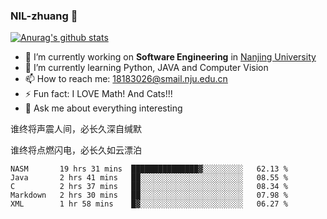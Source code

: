 ### NIL-zhuang 👋

<!--
**NIL-zhuang/NIL-zhuang** is a ✨ _special_ ✨ repository because its `README.md` (this file) appears on your GitHub profile.

Here are some ideas to get you started:

- 🔭 I’m currently working on ...
- 🌱 I’m currently learning ...
- 👯 I’m looking to collaborate on ...
- 🤔 I’m looking for help with ...
- 💬 Ask me about ...
- 📫 How to reach me: ...
- 😄 Pronouns: ...
- ⚡ Fun fact: ...
-->

[![Anurag's github stats](https://github-readme-stats.vercel.app/api?username=NIL-zhuang)](https://github.com/anuraghazra/github-readme-stats)

- 🔭 I’m currently working on **Software Engineering** in [Nanjing University](https://www.nju.edu.cn/)
- 🌱 I’m currently learning Python, JAVA and Computer Vision
- 📫 How to reach me: 18183026@smail.nju.edu.cn
- ⚡ Fun fact: I LOVE Math! And Cats!!!
- 💬 Ask me about everything interesting

谁终将声震人间，必长久深自缄默

谁终将点燃闪电，必长久如云漂泊

<!--START_SECTION:waka-->
```text
NASM       19 hrs 31 mins  ███████████████▓░░░░░░░░░   62.13 % 
Java       2 hrs 41 mins   ██░░░░░░░░░░░░░░░░░░░░░░░   08.55 % 
C          2 hrs 37 mins   ██░░░░░░░░░░░░░░░░░░░░░░░   08.34 % 
Markdown   2 hrs 30 mins   ██░░░░░░░░░░░░░░░░░░░░░░░   07.98 % 
XML        1 hr 58 mins    █▓░░░░░░░░░░░░░░░░░░░░░░░   06.27 % 
```
<!--END_SECTION:waka-->
